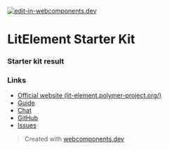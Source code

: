 [![edit-in-webcomponents.dev](https://webcomponents.dev/assets/ext/edit_in_wcd.svg)](https://webcomponents.dev/edit/YsaDAq88pcprJj7PQAcB)
# LitElement Starter Kit

### Starter kit result

<wcd-show showcode>
  <custom-element name="test"></custom-element>
</wcd-show>

### Links

- [Official website (lit-element.polymer-project.org/)](https://lit-element.polymer-project.org/)
- [Guide](https://lit-element.polymer-project.org/guide)
- [Chat](https://join.slack.com/t/polymer/shared_invite/enQtNTAzNzg3NjU4ODM4LTkzZGVlOGIxMmNiMjMzZDM1YzYyMzdiYTk0YjQyOWZhZTMwN2RlNjM5ZDFmZjMxZWRjMWViMDA1MjNiYWFhZWM)
- [GitHub](https://github.com/Polymer/lit-element)
- [Issues](https://github.com/Polymer/lit-element/issues)


> Created with [webcomponents.dev](https://webcomponents.dev)
